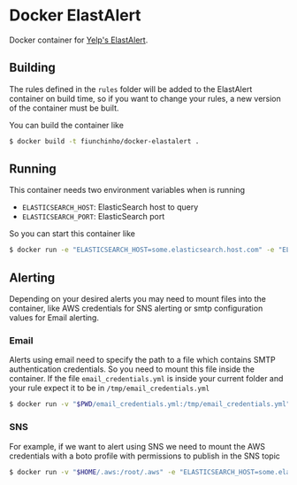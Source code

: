# Docker ElastAlert
Docker container for [Yelp's ElastAlert](https://github.com/Yelp/elastalert).

## Building
The rules defined in the `rules` folder will be added to the ElastAlert container on build time, so if you want to change your rules, a new version of the container must be built.

You can build the container like

```bash
$ docker build -t fiunchinho/docker-elastalert .
```

## Running
This container needs two environment variables when is running

- `ELASTICSEARCH_HOST`: ElasticSearch host to query
- `ELASTICSEARCH_PORT`: ElasticSearch port

So you can start this container like

```bash
$ docker run -e "ELASTICSEARCH_HOST=some.elasticsearch.host.com" -e "ELASTICSEARCH_PORT=9200" fiunchinho/docker-elastalert
```

## Alerting
Depending on your desired alerts you may need to mount files into the container, like AWS credentials for SNS alerting or smtp configuration values for Email alerting.

### Email
Alerts using email need to specify the path to a file which contains SMTP authentication credentials. So you need to mount this file inside the container. If the file `email_credentials.yml` is inside your current folder and your rule expect it to be in `/tmp/email_credentials.yml`

```bash
$ docker run -v "$PWD/email_credentials.yml:/tmp/email_credentials.yml" -e "ELASTICSEARCH_HOST=some.elasticsearch.host.com" -e "ELASTICSEARCH_PORT=9200" fiunchinho/docker-elastalert
```

### SNS
For example, if we want to alert using SNS we need to mount the AWS credentials with a boto profile with permissions to publish in the SNS topic

```bash
$ docker run -v "$HOME/.aws:/root/.aws" -e "ELASTICSEARCH_HOST=some.elasticsearch.host.com" -e "ELASTICSEARCH_PORT=9200" fiunchinho/docker-elastalert
```
